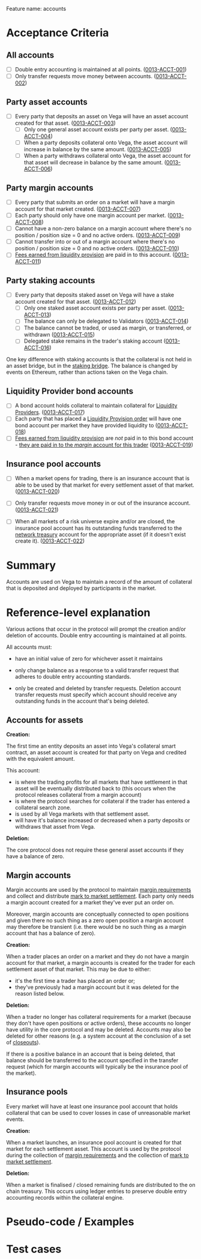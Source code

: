 Feature name: accounts

# Acceptance Criteria

## All accounts

- [ ] Double entry accounting is maintained at all points. (<a name="0013-ACCT-001" href="#0013-ACCT-001">0013-ACCT-001</a>)
- [ ] Only transfer requests move money between accounts. (<a name="0013-ACCT-002" href="#0013-ACCT-002">0013-ACCT-002</a>)

## Party asset accounts
- [ ] Every party that deposits an asset on Vega will have an asset account created for that asset. (<a name="0013-ACCT-003" href="#0013-ACCT-003">0013-ACCT-003</a>)
  -  [ ] Only one general asset account exists per party per asset. (<a name="0013-ACCT-004" href="#0013-ACCT-004">0013-ACCT-004</a>)
  -  [ ] When a party deposits collateral onto Vega, the asset account will increase in balance by the same amount. (<a name="0013-ACCT-005" href="#0013-ACCT-005">0013-ACCT-005</a>)
  -  [ ] When a party withdraws collateral onto Vega, the asset account for that asset will decrease in balance by the same amount. (<a name="0013-ACCT-006" href="#0013-ACCT-006">0013-ACCT-006</a>) 

## Party margin accounts
- [ ] Every party that submits an order on a market will have a margin account for that market created. (<a name="0013-ACCT-007" href="#0013-ACCT-007">0013-ACCT-007</a>)
- [ ] Each party should only have one margin account per market. (<a name="0013-ACCT-008" href="#0013-ACCT-008">0013-ACCT-008</a>)
- [ ] Cannot have a non-zero balance on a margin account where there's no position / position size = 0 and no active orders. (<a name="0013-ACCT-009" href="#0013-ACCT-009">0013-ACCT-009</a>)
- [ ] Cannot transfer into or out of a margin account where there's no position / position size = 0 and no active orders. (<a name="0013-ACCT-010" href="#0013-ACCT-010">0013-ACCT-010</a>)
- [ ] [Fees earned from liquidity provision](./0044-LIQM-lp_mechanics.md#fees) are paid in to this account. (<a name="0013-ACCT-011" href="#0013-ACCT-011">0013-ACCT-011</a>)

## Party staking accounts
- [ ] Every party that deposits staked asset on Vega will have a stake account created for that asset. (<a name="0013-ACCT-012" href="#0013-ACCT-012">0013-ACCT-012</a>)
  - [ ] Only one staked asset account exists per party per asset. (<a name="0013-ACCT-013" href="#0013-ACCT-013">0013-ACCT-013</a>)
  - [ ] The balance can only be delegated to Validators (<a name="0013-ACCT-011" href="#0013-ACCT-014">0013-ACCT-014</a>)
  - [ ] The balance cannot be traded, or used as margin, or transferred, or withdrawn (<a name="0013-ACCT-015" href="#0013-ACCT-015">0013-ACCT-015</a>)
  - [ ] Delegated stake remains in the trader's staking account (<a name="0013-ACCT-016" href="#0013-ACCT-016">0013-ACCT-016</a>)

One key difference with staking accounts is that the collateral is not held in an asset bridge, but in the [staking bridge](../non-protocol/0006-erc20-governance-token-staking.md). The balance is changed by events on Ethereum, rather than actions taken on the Vega chain.

## Liquidity Provider bond accounts
- [ ] A bond account holds collateral to maintain collateral for [Liquidity Providers](./0044-LIQM-lp_mechanics.md). (<a name="0013-ACCT-017" href="#0013-ACCT-017">0013-ACCT-017</a>)
- [ ] Each party that has placed a [Liquidity Provision order](./0038-OLIQ-liquidity_provision_order_type.md) will have one bond account per market they have provided liquidity to (<a name="0013-ACCT-018" href="#0013-ACCT-018">0013-ACCT-018</a>)
- [ ] [Fees earned from liquidity provision](./0044-LIQM-lp_mechanics.md#fees) are *not* paid in to this bond account - [they are paid in to the _margin_ account for this trader](./0042-LIQF-setting_fees_and_rewarding_lps.md#distributing-fees) (<a name="0013-ACCT-019" href="#0013-ACCT-019">0013-ACCT-019</a>)

## Insurance pool accounts
- [ ] When a market opens for trading, there is an insurance account that is able to be used by that market for every settlement asset of that market. (<a name="0013-ACCT-020" href="#0013-ACCT-020">0013-ACCT-020</a>)
- [ ] Only transfer requests move money in or out of the insurance account. (<a name="0013-ACCT-021" href="#0013-ACCT-021">0013-ACCT-021</a>)
- [ ] When all markets of a risk universe expire and/or are closed, the insurance pool account has its outstanding funds transferred to the [network treasury](./0055-TREA-on_chain_treasury.md) account for the appropriate asset (if it doesn't exist create it).  (<a name="0013-ACCT-022" href="#0013-ACCT-022">0013-ACCT-022</a>)


# Summary

Accounts are used on Vega to maintain a record of the amount of collateral that is deposited and deployed by participants in the market.


# Reference-level explanation

Various actions that occur in the protocol will prompt the creation and/or deletion of accounts. Double entry accounting is maintained at all points.

All accounts must:

- have an initial value of zero for whichever asset it maintains

- only change balance as a response to a valid transfer request that adheres to double entry accounting standards.

- only be created and deleted by transfer requests. Deletion account transfer requests must specify which account should receive any outstanding funds in the account that's being deleted.

## Accounts for assets

**Creation:**

The first time an entity deposits an asset into Vega's collateral smart contract, an asset account is created for that party on Vega and credited with the equivalent amount. 

This account:

* is where the trading profits for all markets that have settlement in that asset will be eventually distributed back to (this occurs when the protocol releases collateral from a margin account)
* is where the protocol searches for collateral if the trader has entered a collateral search zone. 
* is used by all Vega markets with that settlement asset.
* will have it's balance increased or decreased when a party deposits or withdraws that asset from Vega.

**Deletion:**

The core protocol does not require these general asset accounts if they have a balance of zero. 

## Margin accounts

Margin accounts are used by the protocol to maintain [margin requirements](./0010-MARG-margin_orchestration.md) and collect and distribute [mark to market settlement](./0003-MTMK-mark_to_market_settlement.md). Each party only needs a margin account created for a market they've ever put an order on.

Moreover, margin accounts are conceptually connected to open positions and given there no such thing as a zero open position a margin account may therefore be transient (i.e. there would be no such thing as a margin account that has a balance of zero).


**Creation:**

When a trader places an order on a market and they do not have a margin account for that market, a margin accounts is created for the trader for each settlement asset of that market. This may be due to either:
* it's the first time a trader has placed an order or;
* they've previously had a margin account but it was deleted for the reason listed below.

**Deletion:**

When a trader no longer has collateral requirements for a  market (because they don't have open positions or active orders), these accounts no longer have utility in the core protocol and may be deleted. Accounts may also be deleted for other reasons (e.g. a system account at the conclusion of a set of [closeouts](./0012-POSR-position_resolution.md)).

If there is a positive balance in an account that is being deleted, that balance should be transferred to the account specified in the transfer request (which for margin accounts will typically be the insurance pool of the market).

## Insurance pools

Every market will have at least one insurance pool account that holds collateral that can be used to cover losses in case of unreasonable market events.

**Creation:**

When a market launches, an insurance pool account is created for that market for each settlement asset. This account is used by the protocol during the collection of [margin requirements](./0010-MARG-margin_orchestration.md) and the collection of [mark to market settlement](./0003-MTMK-mark_to_market_settlement.md). 

**Deletion:**

When a market is finalised / closed remaining funds are distributed to the on chain treasury.  This occurs using ledger entries to preserve double entry accounting records within the collateral engine.

# Pseudo-code / Examples

# Test cases

